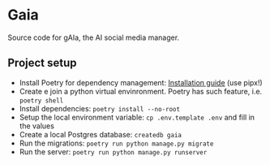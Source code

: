 # Gaia
Source code for gAIa, the AI social media manager.

## Project setup
- Install Poetry for dependency management: [Installation guide](https://python-poetry.org/docs/#installing-with-pipx) (use pipx!)
- Create e join a python virtual envinronment. Poetry has such feature, i.e. `poetry shell`
- Install dependencies: `poetry install --no-root`
- Setup the local environment variable: `cp .env.template .env` and fill in the values
- Create a local Postgres database: `createdb gaia`
- Run the migrations: `poetry run python manage.py migrate`
- Run the server: `poetry run python manage.py runserver`
